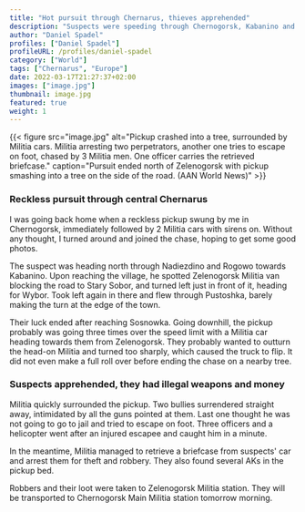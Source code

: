 ```yaml
---
title: "Hot pursuit through Chernarus, thieves apprehended"
description: "Suspects were speeding through Chernogorsk, Kabanino and Vybor until crashing on a tree near Zelenogorsk"
author: "Daniel Spadel"
profiles: ["Daniel Spadel"]
profileURL: /profiles/daniel-spadel
category: ["World"]
tags: ["Chernarus", "Europe"]
date: 2022-03-17T21:27:37+02:00
images: ["image.jpg"]
thumbnail: image.jpg
featured: true
weight: 1
---
```


{{< figure src="image.jpg" alt="Pickup crashed into a tree, surrounded by Militia cars. Militia arresting two perpetrators, another one tries to escape on foot, chased by 3 Militia men. One officer carries the retrieved briefcase." caption="Pursuit ended north of Zelenogorsk with pickup smashing into a tree on the side of the road. (AAN World News)" >}}

### Reckless pursuit through central Chernarus

I was going back home when a reckless pickup swung by me in Chernogorsk, immediately followed by 2 Militia cars with sirens on. Without any thought, I turned around and joined the chase, hoping to get some good photos.

The suspect was heading north through Nadiezdino and Rogowo towards Kabanino. Upon reaching the village, he spotted Zelenogorsk Militia van blocking the road to Stary Sobor, and turned left just in front of it, heading for Wybor. Took left again in there and flew through Pustoshka, barely making the turn at the edge of the town.

Their luck ended after reaching Sosnowka. Going downhill, the pickup probably was going three times over the speed limit with a Militia car heading towards them from Zelenogorsk. They probably wanted to outturn the head-on Militia and turned too sharply, which caused the truck to flip. It did not even make a full roll over before ending the chase on a nearby tree.

### Suspects apprehended, they had illegal weapons and money

Militia quickly surrounded the pickup. Two bullies surrendered straight away, intimidated by all the guns pointed at them. Last one thought he was not going to go to jail and tried to escape on foot. Three officers and a helicopter went after an injured escapee and caught him in a minute.

In the meantime, Militia managed to retrieve a briefcase from suspects' car and arrest them for theft and robbery. They also found several AKs in the pickup bed.

Robbers and their loot were taken to Zelenogorsk Militia station. They will be transported to Chernogorsk Main Militia station tomorrow morning.
